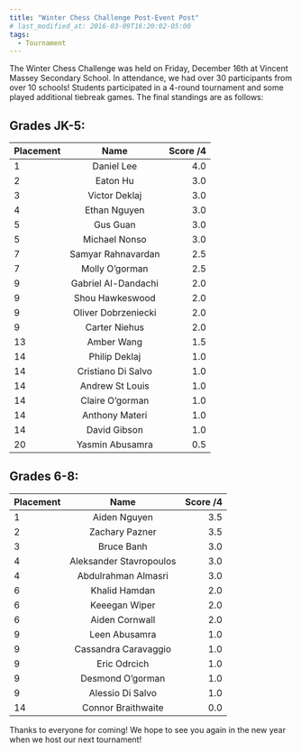 ```yaml
---
title: "Winter Chess Challenge Post-Event Post"
# last_modified_at: 2016-03-09T16:20:02-05:00
tags:
  - Tournament
---
```


The Winter Chess Challenge was held on Friday, December 16th at Vincent Massey Secondary School. In attendance, we had over 30 participants from over 10 schools! Students participated in a 4-round tournament and some played additional tiebreak games. The final standings are as follows:

## Grades JK-5:

| Placement      | Name | Score /4     |
| :---        |    :----:   |          ---: |
| 1 | Daniel Lee | 4.0 |
| 2 | Eaton Hu |  3.0 |
| 3 | Victor Deklaj |  3.0 |
| 4 | Ethan Nguyen |  3.0 |
| 5 | Gus Guan |  3.0 |
| 5 | Michael Nonso |  3.0 |
| 7 | Samyar Rahnavardan |  2.5 |
| 7 | Molly O’gorman |  2.5 |
| 9 | Gabriel Al-Dandachi |  2.0 |
| 9 | Shou Hawkeswood |  2.0 |
| 9 | Oliver Dobrzeniecki |  2.0 |
| 9 | Carter Niehus |  2.0 |
| 13 | Amber Wang |  1.5 |
| 14 | Philip Deklaj |  1.0 |
| 14 | Cristiano Di Salvo |  1.0 |
| 14 | Andrew St Louis |  1.0 |
| 14 | Claire O’gorman |  1.0 |
| 14 | Anthony Materi |  1.0 |
| 14 | David Gibson |  1.0 |
| 20 | Yasmin Abusamra |  0.5 |

## Grades 6-8:

| Placement      | Name | Score /4     |
| :---        |    :----:   |          ---: |
| 1 | Aiden Nguyen | 3.5 |
| 2 | Zachary Pazner |  3.5 |
| 3 | Bruce Banh |  3.0 |
| 4 | Aleksander Stavropoulos |  3.0 |
| 4 | Abdulrahman Almasri |  3.0 |
| 6 | Khalid Hamdan |  2.0 |
| 6 | Keeegan Wiper |  2.0 |
| 6 | Aiden Cornwall |  2.0 |
| 9 | Leen Abusamra |  1.0 |
| 9 | Cassandra Caravaggio |  1.0 |
| 9 | Eric Odrcich |  1.0 |
| 9 | Desmond O’gorman |  1.0 |
| 9 | Alessio Di Salvo |  1.0 |
| 14 | Connor Braithwaite |  0.0 |

Thanks to everyone for coming! We hope to see you again in the new year when we host our next tournament! 